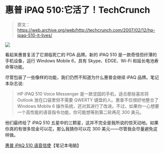 # 惠普 iPAQ 510:它活了！TechCrunch

> 原文：<https://web.archive.org/web/http://techcrunch.com/2007/02/12/hp-ipaq-510-it-lives/>

![](img/8b615e80952eb89870670ebb4b012566.png)

看起来惠普复活了它濒临死亡的 PDA 品牌。新的 iPAQ 510 是一款奇怪但纤薄的手机设备，运行 Windows Mobile 6，具有 Skype、EDGE、Wi-Fi 和延长电池寿命等功能。

尽管包装了一些像样的功能，我们仍然不知道为什么惠普会继续 iPAQ 品牌。笔记本杂志说:

> HP iPAQ 510 Voice Messenger 是一款坚固的手机，适合那些喜欢将 Outlook 放在口袋里但不需要 QWERTY 键盘的人。惠普不仅很好地整合了 Windows Mobile 6 操作系统，还对其进行了改进。不过，如果你一心想要一个高性能的语音指令功能，你可能想等到第二轮再花 300 美元。

他们最终给了 iPAQ 510 五星中的三颗星，这并不完全是我所说的惊天动地。如果你真的有很多现金可以花，那么我猜你可以花 300 美元——尽管我会尽量避免这样做。

[惠普 iPAQ 510 语音信使](https://web.archive.org/web/20151017064659/http://laptopmag.com/Review/HP-iPAQ-510-Voice-Messenger.htm?page=2)【笔记本电脑】
